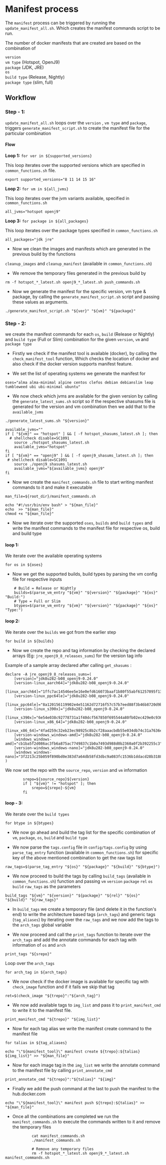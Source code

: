 # Manifest process

The `manifest` process can be triggered by running the `update_manifest_all.sh`. Which creates the manifest commands script to be run.

The number of docker manifests that are created are based on the combination of

`version` \
`vm type` (Hotspot, OpenJ9) \
`package` (JDK, JRE) \
`os` \
`build type` (Release, Nightly) \
`package type` (slim, full)

## Workflow

### Step - 1:

`update_manifest_all.sh` loops over the `version` , `vm type` and `package`, triggers `generate_manifest_script.sh`
to create the manifest file for the particular combination

#### Flow
**Loop 1:** `for ver in ${supported_versions}`

This loop iterates over the supported versions which are specified in `common_functions.sh` file.

`export supported_versions="8 11 14 15 16"`

**Loop 2:** `for vm in ${all_jvms}`

This loop iterates over the jvm variants available, specified in `common_functions.sh`

`all_jvms="hotspot openj9"`

**Loop 3:** `for package in ${all_packages}`

This loop iterates over the package types specified in `common_functions.sh`

`all_packages="jdk jre"`

- Now we clean the images and manifests which are generated in the previous build by the functions

`cleanup_images` and `cleanup_manifest` (available in `common_functions.sh`)

- We remove the temporary files generated in the previous build by

`rm -f hotspot_*_latest.sh openj9_*_latest.sh push_commands.sh`

- Now we generate the manifest for the specific version, vm type & package, by calling the `generate_manifest_script.sh` script and passing these values as arguments.

`./generate_manifest_script.sh "${ver}" "${vm}" "${package}"`


### Step - 2:

we create the manifest commands for each `os`, `build` (Release or Nightly) and `build type`  (Full or Slim) combination for the given `version`, `vm` and `package type`

- Firstly we check if the manifest tool is available (docker), by calling the `check_manifest_tool` function, Which checks the location of docker and also check if the docker version supports manifest feature.

- We set the list of operating systems we generate the manifest for

`oses="alma alma-minimal alpine centos clefos debian debianslim leap tumbleweed ubi ubi-minimal ubuntu"`

- We now check which jvms are available for the given version by calling the `generate_latest_sums.sh` script so if the respective shasums file is generated for the version and vm combination then we add that to the `available_jvms`

`./generate_latest_sums.sh "${version}"`

```
available_jvms=""
if [ "${vm}" == "hotspot" ] && [ -f hotspot_shasums_latest.sh ]; then
  # shellcheck disable=SC1091
	source ./hotspot_shasums_latest.sh
	available_jvms="hotspot"
fi
if [ "${vm}" == "openj9" ] && [ -f openj9_shasums_latest.sh ]; then
 # shellcheck disable=SC1091
	source ./openj9_shasums_latest.sh
	available_jvms="${available_jvms} openj9"
fi
```

- Now we create the `manifest_commands.sh` file to start writing manifest commands to it and make it executable

`man_file=${root_dir}/manifest_commands.sh`

```
echo "#!/usr/bin/env bash" > "${man_file}"
echo  >> "${man_file}"
chmod +x "${man_file}"
```

- Now we iterate over the supported `oses`, `builds` and `build types` and write the manifest commands to the manifest file for respective os, build and build type

#### loop 1:

We iterate over the available operating systems

`for os in ${oses}`

- Now we get the supported builds, build types by parsing the vm config file for respective inputs

```
    # Build = Release or Nightly
	builds=$(parse_vm_entry "${vm}" "${version}" "${package}" "${os}" "Build:")
	# Type = Full or Slim
	btypes=$(parse_vm_entry "${vm}" "${version}" "${package}" "${os}" "Type:")
```

#### loop 2:

We iterate over the `builds` we got from the earlier step

`for build in ${builds}`

- Now we create the repo and tag information by checking the declared arrays (Eg: `jre_openj9_8_releases_sums`) for the version tag info

Example of a sample array declared after calling `get_shasums` :

```
declare -A jre_openj9_8_releases_sums=(
	[version]="jdk8u282-b08_openj9-0.24.0"
	[version-linux_aarch64]="jdk8u282-b08_openj9-0.24.0"
	[linux_aarch64]="1ffc7ac14546ee5e16e0efd616073baaf1b80f55abf61257095f132ded9da1e5"
	[version-linux_ppc64le]="jdk8u282-b08_openj9-0.24.0"
	[linux_ppc64le]="8a120156119902e4e51162d72716f57c57b7eed88f3b46b8720d9bac22701459"
	[version-linux_s390x]="jdk8u282-b08_openj9-0.24.0"
	[linux_s390x]="6e54e038c92778731a1f40dcf567850f695544a80fb02ec429e0c93654361bba"
	[version-linux_x86_64]="jdk8u282-b08_openj9-0.24.0"
	[linux_x86_64]="4fad259c32eb23ec98925c8b2cf28aaacbdb55e034db74c31a7636e75b6af08d"
	[version-windows_windows-amd]="jdk8u282-b08_openj9-0.24.0"
	[windows_windows-amd]="cb1ba5f2d086ac3fb6a875ac7749837c1b0a7493d988d0b2360a0f2b392255c3"
	[version-windows_windows-nano]="jdk8u282-b08_openj9-0.24.0"
	[windows_windows-nano]="3f2213c25b059f890bd0e383d7a64db58fd3dbc9a083fc1536b1ddacd28b3188"
)
```

We now set the repo with the `source_repo`, `version` and `vm` information

```
        srepo=${source_repo}${version}
		if [ "${vm}" != "hotspot" ]; then
			srepo=${srepo}-${vm}
		fi
```

#### loop - 3:

We iterate over the `build types`

`for btype in ${btypes}`

- We now go ahead and build the tag list for the specific combination of `vm`, `package`, `os`, `build` and `build type`

- We now parse the `tags.config` file in `config/tags.config` by using `parse_tag_entry` function (available in `common_functions.sh`) for specific key of the above mentioned combination to get the raw tags list

`raw_tags=$(parse_tag_entry "${os}" "${package}" "${build}" "${btype}")`

- We now proceed to build the tags by calling `build_tags` (available in `common_functions.sh`) function and passing `vm` `version` `package` `rel` `os` `build` `raw_tags` as the parameters

`build_tags "${vm}" "${version}" "${package}" "${rel}" "${os}" "${build}" "${raw_tags}"`

- In `build_tags` we create a temporary file (and delete it in the function's end) to write the architecture based tags (`arch_tags`) and generic tags (`tag_aliases`) by iterating over the `raw_tags` and we now add the tags to the `arch_tags` global variable

- We now proceed and call the `print_tags` function to iterate over the `arch_tags` and add the annotate commands for each tag with information of `os` and `arch`

`print_tags "${srepo}"`

Loop over the `arch_tags`

```
for arch_tag in ${arch_tags}
```

- We now check if the docker image is available for specific tag with `check_image` function and if it fails we skip that tag

`ret=$(check_image "${trepo}":"${arch_tag}")`

- We now add available tags to `img_list` and pass it to `print_manifest_cmd` to write it to the manifest file.

`print_manifest_cmd "${trepo}" "${img_list}"`

- Now for each tag alias we write the manifest create command to the manifest file

`for talias in ${tag_aliases}`

```
echo "\"${manifest_tool}\" manifest create ${trepo}:${talias} ${img_list}" >> "${man_file}"
```

- Now for each image tag in the `img_list` we write the annotate command to the manifest file by calling `print_annotate_cmd`

`print_annotate_cmd "${trepo}":"${talias}" "${img}"`

- Finally we add the push command at the last to push the manifest to the hub.docker.com

`echo "\"${manifest_tool}\" manifest push ${trepo}:${talias}" >> "${man_file}"`

- Once all the combinations are completed we run the `manifest_commands.sh` to execute the commands written to it and remove the temporary files

```
            cat manifest_commands.sh
			./manifest_commands.sh

			# Remove any temporary files
			rm -f hotspot_*_latest.sh openj9_*_latest.sh manifest_commands.sh
```


